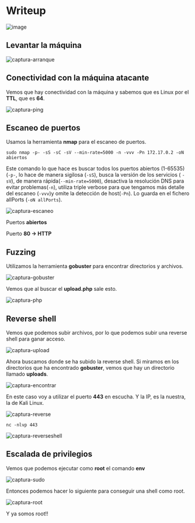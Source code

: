 # Writeup

![image](https://github.com/user-attachments/assets/1a24ac12-b972-42e6-b824-2f3b529b29d4)

## Levantar la máquina

![captura-arranque](https://github.com/Alv-fh/Dockerlabs_machines_writeups/assets/109484163/5428d9e6-e656-4c3d-aa03-7fa63fbd8454)

## Conectividad con la máquina atacante

Vemos que hay conectividad con la máquina y sabemos que es Linux por el **TTL**, que es **64**.

![captura-ping](https://github.com/Alv-fh/Dockerlabs_machines_writeups/assets/109484163/fc24939f-220f-4310-860c-0133105c905f)

## Escaneo de puertos

Usamos la herramienta **nmap** para el escaneo de puertos.

`sudo nmap -p- -sS -sC -sV --min-rate=5000 -n -vvv -Pn 172.17.0.2 -oN abiertos`

Este comando lo que hace es buscar todos los puertos abiertos (1-65535) (`-p-`, lo hace de manera sigilosa (`-sS`), busca la versión de los servicios ( `-sV`), de manera rápida(`--min-rate=5000`), desactiva la resolución DNS para evitar problemas(`-n`), utiliza triple verbose para que tengamos más detalle del escaneo (`-vvv`)y omite la detección de host(`-Pn`). Lo guarda en el fichero allPorts (`-oN allPorts`).

![captura-escaneo](https://github.com/Alv-fh/Dockerlabs_machines_writeups/assets/109484163/6325e4c3-4c66-4f37-8a8f-13ae1cadf981)

Puertos **abiertos**

Puerto **80 -> HTTP**

## Fuzzing

Utilizamos la herramienta **gobuster** para encontrar directorios y archivos.

![captura-gobuster](https://github.com/Alv-fh/Dockerlabs_machines_writeups/assets/109484163/9d087f2a-f92c-42f4-9b97-57289f531834)

Vemos que al buscar el **upload.php** sale esto.

![captura-php](https://github.com/Alv-fh/Dockerlabs_machines_writeups/assets/109484163/af42f71d-8c3f-4cd1-a9c4-c605eaf6b876)

## Reverse shell

Vemos que podemos subir archivos, por lo que podemos subir una reverse shell para ganar acceso.

![captura-upload](https://github.com/Alv-fh/Dockerlabs_machines_writeups/assets/109484163/51f3fdfc-762e-4743-9a28-98cfde8c3285)

Ahora buscamos donde se ha subido la reverse shell. Si miramos en los directorios que ha encontrado **gobuster**, vemos que hay un directorio llamado **uploads**.

![captura-encontrar](https://github.com/Alv-fh/Dockerlabs_machines_writeups/assets/109484163/88c2d777-226d-49b5-a74f-24e020bc776e)

En este caso voy a utilizar el puerto **443** en escucha. Y la IP, es la nuestra, la de Kali Linux.

![captura-reverse](https://github.com/Alv-fh/Dockerlabs_machines_writeups/assets/109484163/d38ac2fa-549d-4170-b367-822a1916649e)

`nc -nlvp 443`

![captura-reverseshell](https://github.com/Alv-fh/Dockerlabs_machines_writeups/assets/109484163/e87bf22d-53bf-4735-b98d-ec8d531b7ef6)

## Escalada de privilegios

Vemos que podemos ejecutar como **root** el comando **env**

![captura-sudo](https://github.com/Alv-fh/Dockerlabs_machines_writeups/assets/109484163/e1edf513-43a7-43ac-a6cf-a06de6f272d0)

Entonces podemos hacer lo siguiente para conseguir una shell como root.

![captura-root](https://github.com/Alv-fh/Dockerlabs_machines_writeups/assets/109484163/e202f8c0-df8a-48f8-9379-f388a29d4030)

Y ya somos root!!
